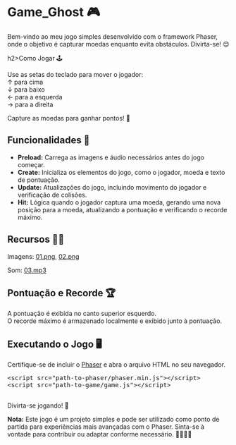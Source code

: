  <h1>Game_Ghost 🎮</h1>

   <p>Bem-vindo ao meu jogo simples desenvolvido com o framework Phaser, onde o objetivo é capturar moedas enquanto evita obstáculos. Divirta-se! 😊</p>

  h2>Como Jogar 🕹️</h2>

   <p>
        Use as setas do teclado para mover o jogador:<br>
        ↑ para cima<br>
        ↓ para baixo<br>
        ← para a esquerda<br>
        → para a direita
    </p>

   <p>Capture as moedas para ganhar pontos! 💸</p>

  <h2>Funcionalidades 🚀</h2>
    <ul>
        <li><strong>Preload:</strong> Carrega as imagens e áudio necessários antes do jogo começar.</li>
        <li><strong>Create:</strong> Inicializa os elementos do jogo, como o jogador, moeda e texto de pontuação.</li>
        <li><strong>Update:</strong> Atualizações do jogo, incluindo movimento do jogador e verificação de colisões.</li>
        <li><strong>Hit:</strong> Lógica quando o jogador captura uma moeda, gerando uma nova posição para a moeda, atualizando a pontuação e verificando o recorde máximo.</li>
    </ul>

   <h2>Recursos 🎨🎶</h2>

   <p>Imagens: <a href="assets/01.png">01.png</a>, <a href="assets/02.png">02.png</a></p>
    <p>Som: <a href="assets/03.mp3">03.mp3</a></p>

  <h2>Pontuação e Recorde 🏆</h2>
    <p>
        A pontuação é exibida no canto superior esquerdo.<br>
        O recorde máximo é armazenado localmente e exibido junto à pontuação.
    </p>

  <h2>Executando o Jogo 🖥️</h2>

   <p>Certifique-se de incluir o <a href="https://phaser.io/">Phaser</a> e abra o arquivo HTML no seu navegador.</p>

   <pre>
&lt;script src="path-to-phaser/phaser.min.js"&gt;&lt;/script&gt;
&lt;script src="path-to-game/game.js"&gt;&lt;/script&gt;
    </pre>

  <p>Divirta-se jogando! 🎉</p>

   <p>
        <strong>Nota:</strong> Este jogo é um projeto simples e pode ser utilizado como ponto de partida para experiências mais avançadas com o Phaser. Sinta-se à vontade para contribuir ou adaptar conforme necessário. 👨‍💻👩‍💻
    </p>

  <div id="game"></div>
